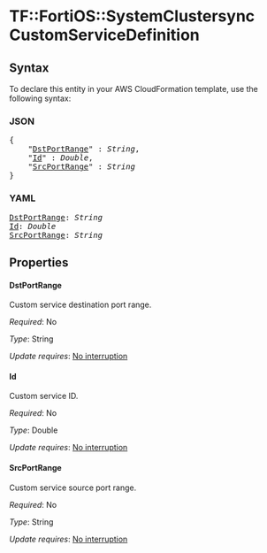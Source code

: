 # TF::FortiOS::SystemClustersync CustomServiceDefinition

## Syntax

To declare this entity in your AWS CloudFormation template, use the following syntax:

### JSON

<pre>
{
    "<a href="#dstportrange" title="DstPortRange">DstPortRange</a>" : <i>String</i>,
    "<a href="#id" title="Id">Id</a>" : <i>Double</i>,
    "<a href="#srcportrange" title="SrcPortRange">SrcPortRange</a>" : <i>String</i>
}
</pre>

### YAML

<pre>
<a href="#dstportrange" title="DstPortRange">DstPortRange</a>: <i>String</i>
<a href="#id" title="Id">Id</a>: <i>Double</i>
<a href="#srcportrange" title="SrcPortRange">SrcPortRange</a>: <i>String</i>
</pre>

## Properties

#### DstPortRange

Custom service destination port range.

_Required_: No

_Type_: String

_Update requires_: [No interruption](https://docs.aws.amazon.com/AWSCloudFormation/latest/UserGuide/using-cfn-updating-stacks-update-behaviors.html#update-no-interrupt)

#### Id

Custom service ID.

_Required_: No

_Type_: Double

_Update requires_: [No interruption](https://docs.aws.amazon.com/AWSCloudFormation/latest/UserGuide/using-cfn-updating-stacks-update-behaviors.html#update-no-interrupt)

#### SrcPortRange

Custom service source port range.

_Required_: No

_Type_: String

_Update requires_: [No interruption](https://docs.aws.amazon.com/AWSCloudFormation/latest/UserGuide/using-cfn-updating-stacks-update-behaviors.html#update-no-interrupt)

